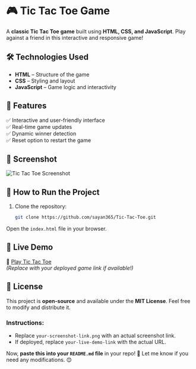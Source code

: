 # 🎮 Tic Tac Toe Game  

A **classic Tic Tac Toe game** built using **HTML, CSS, and JavaScript**. Play against a friend in this interactive and responsive game!  

## 🛠 Technologies Used  
- **HTML** – Structure of the game  
- **CSS** – Styling and layout  
- **JavaScript** – Game logic and interactivity  

## 🚀 Features  
✅ Interactive and user-friendly interface  
✅ Real-time game updates  
✅ Dynamic winner detection  
✅ Reset option to restart the game  

## 📸 Screenshot  
![Tic Tac Toe Screenshot](https://i.ibb.co/BHf4tC81/image.png) 

## 🔧 How to Run the Project  
1. Clone the repository:  
   ```bash
   git clone https://github.com/sayan365/Tic-Tac-Toe.git
Open the `index.html` file in your browser.

## 📌 Live Demo  
🔗 [Play Tic Tac Toe](your-live-demo-link)  
*(Replace with your deployed game link if available!)*  

## 📜 License  
This project is **open-source** and available under the **MIT License**. Feel free to modify and distribute it.

### Instructions:  
- Replace `your-screenshot-link.png` with an actual screenshot link.  
- If deployed, replace `your-live-demo-link` with the actual URL.  

Now, **paste this into your `README.md` file** in your repo! 🚀 Let me know if you need any modifications. 😊
